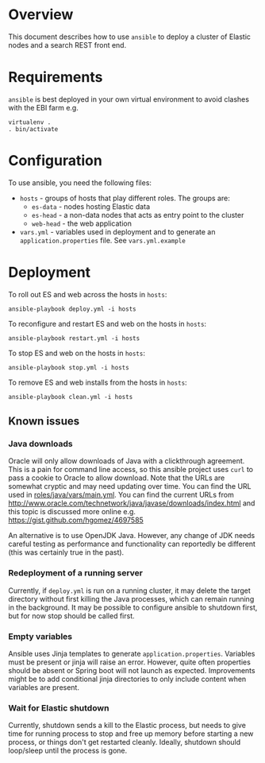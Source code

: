 # Overview
This document describes how to use `ansible` to deploy a cluster of Elastic nodes and a search REST front end. 

# Requirements
`ansible` is best deployed in your own virtual environment to avoid clashes with the EBI farm e.g.
```
virtualenv .
. bin/activate
```

# Configuration
To use ansible, you need the following files:
* `hosts` - groups of hosts that play different roles. The groups are:
    * `es-data` - nodes hosting Elastic data
    * `es-head` - a non-data nodes that acts as entry point to the cluster
    * `web-head` - the web application
* `vars.yml` - variables used in deployment and to generate an `application.properties` file. See `vars.yml.example`

# Deployment
To roll out ES and web across the hosts in `hosts`:
```
ansible-playbook deploy.yml -i hosts  
```

To reconfigure and restart ES and web on the hosts in `hosts`:
```
ansible-playbook restart.yml -i hosts  
```

To stop ES and web on the hosts in `hosts`:
```
ansible-playbook stop.yml -i hosts  
```

To remove ES and web installs from the hosts in `hosts`:
```
ansible-playbook clean.yml -i hosts 
```

## Known issues
### Java downloads
Oracle will only allow downloads of Java with a clickthrough agreement. This is a pain for command line access, so this ansible project uses `curl` to pass a cookie to Oracle to allow download. Note that the URLs are somewhat cryptic and may need updating over time. You can find the URL used in [roles/java/vars/main.yml](roles/java/vars/main.yml). You can find the current URLs from http://www.oracle.com/technetwork/java/javase/downloads/index.html and this topic is discussed more online e.g. https://gist.github.com/hgomez/4697585

An alternative is to use OpenJDK Java. However, any change of JDK needs careful testing as performance and functionality can reportedly be different (this was certainly true in the past).

### Redeployment of a running server
Currently, if `deploy.yml` is run on a running cluster, it may delete the target directory without first killing the Java processes, which can remain running in the background. It may be possible to configure ansible to shutdown first, but for now stop should be called first.

### Empty variables
Ansible uses Jinja templates to generate `application.properties`. Variables must be present or jinja will raise an error. However, quite often properties should be absent or Spring boot will not launch as expected. Improvements might be to add conditional jinja directories to only include content when variables are present.

### Wait for Elastic shutdown
Currently, shutdown sends a kill to the Elastic process, but needs to give time for running process to stop and free up memory before starting a new process, or things don't get restarted cleanly. Ideally, shutdown should loop/sleep until the process is gone.


